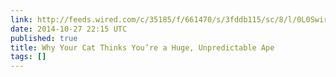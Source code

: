 ```yaml
---
link: http://feeds.wired.com/c/35185/f/661470/s/3fddb115/sc/8/l/0L0Swired0N0C20A140C10A0Ccat0Ethinks0Eyoure0Ehuge0Eunpredictable0Eape0C/story01.htm
date: 2014-10-27 22:15 UTC
published: true
title: Why Your Cat Thinks You’re a Huge, Unpredictable Ape
tags: []
---
```




